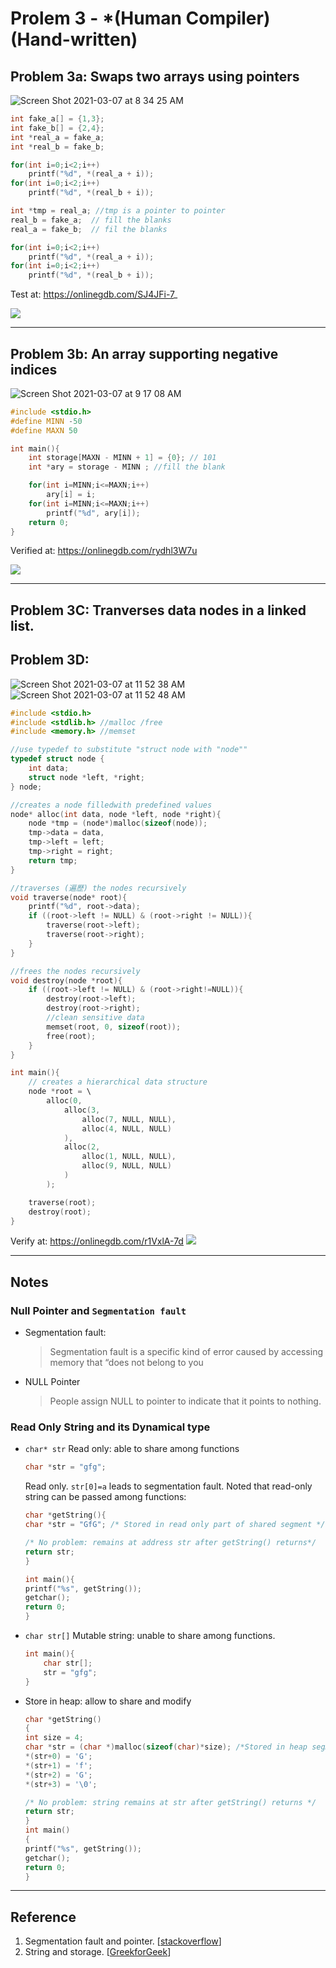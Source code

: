 # Prolem 3 - *(Human Compiler)(Hand-written)

## Problem 3a: Swaps two arrays using pointers

![Screen Shot 2021-03-07 at 8 34 25 AM](https://user-images.githubusercontent.com/29009898/110225352-efdec580-7f1f-11eb-9675-516acb605e42.png)


```c
int fake_a[] = {1,3};
int fake_b[] = {2,4};
int *real_a = fake_a;
int *real_b = fake_b;

for(int i=0;i<2;i++)
    printf("%d", *(real_a + i));
for(int i=0;i<2;i++)
    printf("%d", *(real_b + i));

int *tmp = real_a; //tmp is a pointer to pointer
real_b = fake_a;  // fill the blanks
real_a = fake_b;  // fil the blanks

for(int i=0;i<2;i++)
    printf("%d", *(real_a + i));
for(int i=0;i<2;i++)
    printf("%d", *(real_b + i));
```

Test at: https://onlinegdb.com/SJ4JFi-7_

![](img/Problem3a.png)

---

## Problem 3b: An array supporting negative indices

![Screen Shot 2021-03-07 at 9 17 08 AM](https://user-images.githubusercontent.com/29009898/110226009-f7a16880-7f25-11eb-81db-7c27eb264c33.png)

```c
#include <stdio.h>
#define MINN -50
#define MAXN 50

int main(){
    int storage[MAXN - MINN + 1] = {0}; // 101
    int *ary = storage - MINN ; //fill the blank

    for(int i=MINN;i<=MAXN;i++)
        ary[i] = i;
    for(int i=MINN;i<=MAXN;i++)
        printf("%d", ary[i]);
    return 0;
}
```
Verified at: https://onlinegdb.com/rydhl3W7u

![](img/Problem3b.png)

---

## Problem 3C: Tranverses data nodes in a linked list.


## Problem 3D:
![Screen Shot 2021-03-07 at 11 52 38 AM](https://user-images.githubusercontent.com/29009898/110228385-9f756100-7f3b-11eb-92e7-76ee4bf3413f.png)
![Screen Shot 2021-03-07 at 11 52 48 AM](https://user-images.githubusercontent.com/29009898/110228386-a603d880-7f3b-11eb-9108-fb2e0b11d480.png)

```c
#include <stdio.h>
#include <stdlib.h> //malloc /free
#include <memory.h> //memset

//use typedef to substitute "struct node with "node""
typedef struct node {
    int data;
    struct node *left, *right;
} node;

//creates a node filledwith predefined values
node* alloc(int data, node *left, node *right){
    node *tmp = (node*)malloc(sizeof(node));
    tmp->data = data,
    tmp->left = left;
    tmp->right = right;
    return tmp;
}

//traverses (遍歷) the nodes recursively
void traverse(node* root){
    printf("%d", root->data);
    if ((root->left != NULL) & (root->right != NULL)){
        traverse(root->left);
        traverse(root->right);
    }
}

//frees the nodes recursively
void destroy(node *root){
    if ((root->left != NULL) & (root->right!=NULL)){
        destroy(root->left);
        destroy(root->right);
        //clean sensitive data
        memset(root, 0, sizeof(root));
        free(root);
    }
}

int main(){
    // creates a hierarchical data structure
    node *root = \
        alloc(0,
            alloc(3,
                alloc(7, NULL, NULL),
                alloc(4, NULL, NULL)
            ),
            alloc(2,
                alloc(1, NULL, NULL),
                alloc(9, NULL, NULL)
            )
        );

    traverse(root);
    destroy(root);
}
```
Verify at: https://onlinegdb.com/r1VxlA-7d
![](img/Problem3c.png)

---

## Notes

### Null Pointer and `Segmentation fault`

- Segmentation fault: 
    > Segmentation fault is a specific kind of error caused by accessing memory that “does not belong to you
- NULL Pointer
    > People assign NULL to pointer to indicate that it points to nothing.

### Read Only String and its Dynamical type

- `char* str` Read only: able to share among functions
    ```c
    char *str = "gfg"; 
    ```
    Read only. `str[0]=a` leads to segmentation fault. Noted that read-only string can be passed among functions:
    ```c
    char *getString(){
    char *str = "GfG"; /* Stored in read only part of shared segment */

    /* No problem: remains at address str after getString() returns*/
    return str; 
    }	 

    int main(){
    printf("%s", getString()); 
    getchar();
    return 0;
    }

    ```
- `char str[]` Mutable string: unable to share among functions.
    ```c
    int main(){
        char str[];
        str = "gfg";
    }
    ```
- Store in heap: allow to share and modify
    ```c
    char *getString()
    {
    int size = 4;
    char *str = (char *)malloc(sizeof(char)*size); /*Stored in heap segment*/
    *(str+0) = 'G'; 
    *(str+1) = 'f';  
    *(str+2) = 'G';
    *(str+3) = '\0';  
    
    /* No problem: string remains at str after getString() returns */   
    return str;  
    }     
    int main()
    {
    printf("%s", getString());  
    getchar();
    return 0;
    }
    ```

---
## Reference
1. Segmentation fault and pointer. [[stackoverflow](https://stackoverflow.com/questions/17873561/pointer-initialisation-gives-segmentation-fault)]
2. String and storage. [[GreekforGeek](https://www.geeksforgeeks.org/storage-for-strings-in-c/)]